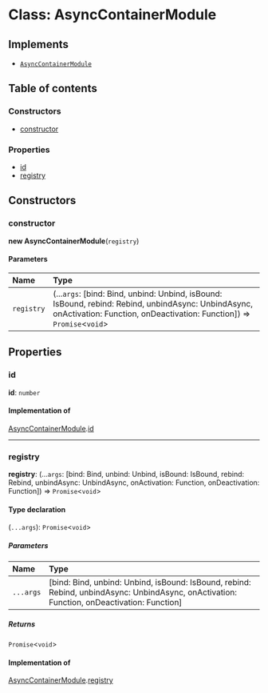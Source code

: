 # Class: AsyncContainerModule

## Implements

* [`AsyncContainerModule`](/en/auto-docs/free-layout-editor/interfaces/interfaces.AsyncContainerModule.md)

## Table of contents

### Constructors

* [constructor](/en/auto-docs/free-layout-editor/classes/AsyncContainerModule.md#constructor)

### Properties

* [id](/en/auto-docs/free-layout-editor/classes/AsyncContainerModule.md#id)
* [registry](/en/auto-docs/free-layout-editor/classes/AsyncContainerModule.md#registry)

## Constructors

### constructor

**new AsyncContainerModule**(`registry`)

#### Parameters

| Name | Type |
| :------ | :------ |
| `registry` | (...`args`: \[bind: Bind, unbind: Unbind, isBound: IsBound, rebind: Rebind, unbindAsync: UnbindAsync, onActivation: Function, onDeactivation: Function]) => `Promise`<`void`> |

## Properties

### id

**id**: `number`

#### Implementation of

[AsyncContainerModule](/en/auto-docs/free-layout-editor/interfaces/interfaces.AsyncContainerModule.md).[id](/en/auto-docs/free-layout-editor/interfaces/interfaces.AsyncContainerModule.md#id)

***

### registry

**registry**: (...`args`: \[bind: Bind, unbind: Unbind, isBound: IsBound, rebind: Rebind, unbindAsync: UnbindAsync, onActivation: Function, onDeactivation: Function]) => `Promise`<`void`>

#### Type declaration

(`...args`): `Promise`<`void`>

##### Parameters

| Name | Type |
| :------ | :------ |
| `...args` | \[bind: Bind, unbind: Unbind, isBound: IsBound, rebind: Rebind, unbindAsync: UnbindAsync, onActivation: Function, onDeactivation: Function] |

##### Returns

`Promise`<`void`>

#### Implementation of

[AsyncContainerModule](/en/auto-docs/free-layout-editor/interfaces/interfaces.AsyncContainerModule.md).[registry](/en/auto-docs/free-layout-editor/interfaces/interfaces.AsyncContainerModule.md#registry)
